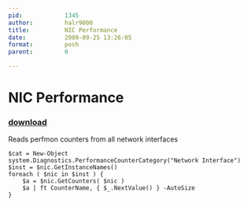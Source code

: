 ```yaml
---
pid:            1345
author:         halr9000
title:          NIC Performance
date:           2009-09-25 13:26:05
format:         posh
parent:         0

---
```


# NIC Performance

### [download](//scripts/1345.ps1)

Reads perfmon counters from all network interfaces

```posh
$cat = New-Object system.Diagnostics.PerformanceCounterCategory("Network Interface")
$inst = $nic.GetInstanceNames()
foreach ( $nic in $inst ) {
	$a = $nic.GetCounters( $nic )
	$a | ft CounterName, { $_.NextValue() } -AutoSize
}
```
